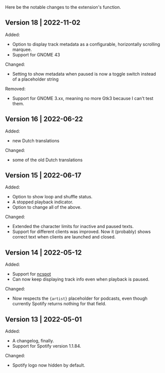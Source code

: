 Here be the notable changes to the extension's function.

## Version 18 | 2022-11-02

Added:

- Option to display track metadata as a configurable, horizontally scrolling marquee.
- Support for GNOME 43

Changed:

- Setting to show metadata when paused is now a toggle switch instead of a placeholder string

Removed:

- Support for GNOME 3.xx, meaning no more Gtk3 because I can't test them.

## Version 16 | 2022-06-22

Added:

- new Dutch translations

Changed:

- some of the old Dutch translations

## Version 15 | 2022-06-17

Added:

- Option to show loop and shuffle status.
- A stopped playback indicator.
- Option to change all of the above.

Changed:

- Extended the character limits for inactive and paused texts.
- Support for different clients was improved. Now it (probably) shows correct text when clients are launched and closed. 

## Version 14 | 2022-05-12

Added:

- Support for [ncspot](https://github.com/hrkfdn/ncspot)
- Can now keep displaying track info even when playback is paused.

Changed:

- Now respects the `{artist}` placeholder for podcasts, even though currently Spotify returns nothing for that field.

## Version 13 | 2022-05-01

Added:

- A changelog, finally.
- Support for Spotify version 1.1.84.

Changed:

- Spotify logo now hidden by default.
